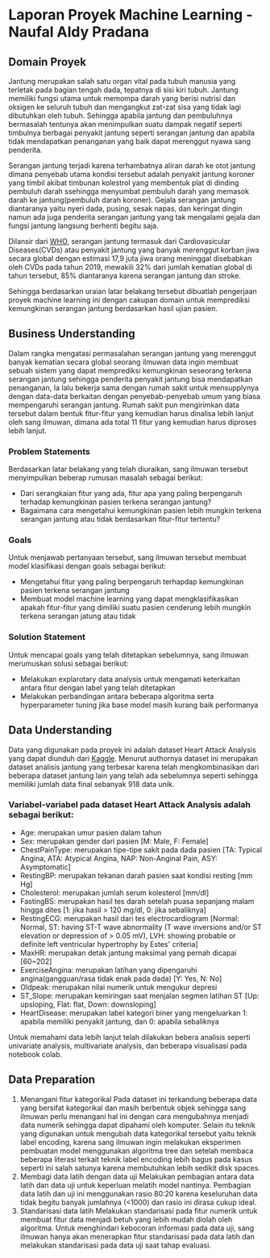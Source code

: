 # Laporan Proyek Machine Learning - Naufal Aldy Pradana

## Domain Proyek
Jantung merupakan salah satu organ vital pada tubuh manusia yang terletak pada bagian tengah dada, tepatnya di sisi kiri tubuh.  Jantung memiliki fungsi utama untuk memompa darah yang berisi nutrisi dan oksigen ke seluruh tubuh dan mengangkut zat-zat sisa yang tidak lagi dibutuhkan oleh tubuh.  Sehingga apabila jantung dan pembuluhnya bermasalah tentunya akan menimpulkan suatu dampak negatif seperti timbulnya berbagai penyakit jantung seperti serangan jantung dan apabila tidak mendapatkan penanganan yang baik dapat merenggut nyawa sang penderita.  

Serangan jantung terjadi karena terhambatnya aliran darah ke otot jantung dimana penyebab utama kondisi tersebut adalah penyakit jantung koroner yang timbil akibat timbunan kolestrol yang membentuk plat di dinding pembuluh darah ssehingga menyumbat pembuluh darah yang memasok darah ke jantung(pembuluh darah koroner).  Gejala serangan jantung diantaranya yaitu nyeri dada, pusing, sesak napas, dan keringat dingin namun ada juga penderita serangan jantung yang tak mengalami gejala dan fungsi jantung langsung berhenti begitu saja.

Dilansir dari [WHO](https://www.who.int/en/news-room/fact-sheets/detail/cardiovascular-diseases-(cvds)), serangan jantung termasuk dari Cardiovasicular Diseases(CVDs) atau penyakit jantung yang banyak merenggut korban jiwa secara global dengan estimasi 17,9 juta jiwa orang meninggal disebabkan oleh CVDs pada tahun 2019, mewakili 32% dari jumlah kematian global di tahun tersebut, 85% diantaranya karena serangan jantung dan stroke.

Sehingga berdasarkan uraian latar belakang tersebut dibuatlah pengerjaan proyek machine learning ini dengan cakupan domain untuk memprediksi kemungkinan serangan jantung berdasarkan hasil ujian pasien.

## Business Understanding
Dalam rangka mengatasi permasalahan serangan jantung yang merenggut banyak kematian secara global seorang ilmuwan data ingin membuat sebuah sistem yang dapat memprediksi kemungkinan seseorang terkena serangan jantung sehingga penderita penyakit jantung bisa mendapatkan penanganan, Ia lalu bekerja sama dengan rumah sakit untuk mensupplynya dengan data-data berkaitan dengan penyebab-penyebab umum yang biasa mempengaruhi serangan jantung.  Rumah sakit pun mengirimkan data tersebut dalam bentuk fitur-fitur yang kemudian harus dinalisa lebih lanjut oleh sang ilmuwan, dimana ada total 11 fitur yang kemudian harus diproses lebih lanjut.

### Problem Statements

Berdasarkan latar belakang yang telah diuraikan, sang ilmuwan tersebut menyimpulkan beberap rumusan masalah sebagai berikut:
- Dari serangkaian fitur yang ada, fitur apa yang paling berpengaruh terhadap kemungkinan pasien terkena serangan jantung?
- Bagaimana cara mengetahui kemungkinan pasien lebih mungkin terkena serangan jantung atau tidak berdasarkan fitur-fitur tertentu?

### Goals

Untuk menjawab pertanyaan tersebut, sang ilmuwan tersebut membuat model klasifikasi dengan goals sebagai berikut:
- Mengetahui fitur yang paling berpengaruh terhapdap kemungkinan pasien terkena serangan jantung
- Membuat model machine learning yang dapat mengklasifikasikan apakah fitur-fitur yang dimiliki suatu pasien cenderung lebih mungkin terkena serangan jatung atau tidak

### Solution Statement
Untuk mencapai goals yang telah ditetapkan sebelumnya, sang ilmuwan merumuskan solusi sebagai berikut:
- Melakukan explarotary data analysis untuk mengamati keterkaitan antara fitur dengan label yang telah ditetapkan
- Melakukan perbandingan antara beberapa algoritma serta hyperparameter tuning jika base model masih kurang baik performanya

## Data Understanding
Data yang digunakan pada proyek ini adalah dataset Heart Attack Analysis yang dapat diunduh dari [Kaggle](https://www.kaggle.com/fedesoriano/heart-failure-prediction).  Menurut authornya dataset ini merupakan dataset analisis jantung yang terbesar karena telah mengkombinasikan dari beberapa dataset jantung lain yang telah ada sebelumnya seperti sehingga memiliki jumlah data final sebanyak 918 data unik.

### Variabel-variabel pada dataset Heart Attack Analysis adalah sebagai berikut:
- Age: merupakan umur pasien dalam tahun
- Sex: merupakan gender dari pasien [M: Male, F: Female]
- ChestPainType: merupakan tipe-tipe sakit pada dada pasien [TA: Typical Angina, ATA: Atypical Angina, NAP: Non-Anginal Pain, ASY: Asymptomatic]
- RestingBP: merupakan tekanan darah pasien saat kondisi resting [mm Hg]
- Cholesterol: merupakan jumlah serum kolesterol [mm/dl]
- FastingBS: merupakan hasil tes darah setelah puasa sepanjang malam hingga dites [1: jika hasil > 120 mg/dl, 0: jika sebaliknya]
- RestingECG: merupakan hasil dari tes electrocardiogram  [Normal: Normal, ST: having ST-T wave abnormality (T wave inversions and/or ST elevation or depression of > 0.05 mV), LVH: showing probable or definite left ventricular hypertrophy by Estes' criteria]
- MaxHR: merupakan detak jantung maksimal yang pernah dicapai [60~202]
- ExerciseAngina: merupakan latihan yang dipengaruhi angina(gangguan/rasa tidak enak pada dada) [Y: Yes, N: No]
- Oldpeak: merupakan nilai numerik untuk mengukur depresi
- ST_Slope: merupakan kemiringan saat menjalan segmen latihan ST [Up: upsloping, Flat: flat, Down: downsloping]
- HeartDisease: merupakan label kategori biner yang mengeluarkan 1: apabila memiliki penyakit jantung, dan 0: apabila sebaliknya

Untuk memahami data lebih lanjut telah dilakukan bebera analisis seperti univariate analysis, multivariate analysis, dan beberapa visualisasi pada notebook colab.

## Data Preparation
1. Menangani fitur kategorikal
Pada dataset ini terkandung beberapa data yang bersifat kategorikal dan masih berbentuk objek sehingga sang ilmuwan perlu menangani hal ini dengan cara mengubahnya menjadi data numerik sehingga dapat dipahami oleh komputer.  Selain itu teknik yang digunakan untuk mengubah data kategorikal tersebut yaitu teknik label encoding, karena sang ilmuwan ingin melakukan eksperimen pembuatan model menggunakan algoritma tree dan setelah membaca beberapa literasi terkait teknik label encoding lebih bagus pada kasus seperti ini salah satunya karena membutuhkan lebih sedikit disk spaces.
2. Membagi data latih dengan data uji
Melakukan pembagian antara data latih dan data uji untuk keperluan melatih model nantinya.  Pembagian data latih dan uji ini menggunakan rasio 80:20 karena keseluruhan data tidak begitu banyak jumlahnya (<1000) dan rasio ini dirasa cukup ideal.
3. Standarisasi data latih
Melakukan standarisasi pada fitur numerik untuk membuat fitur data menjadi betuh yang lebih mudah diolah oleh algoritma.  Untuk menghindari kebocoran informasi pada data uji, sang ilmuwan hanya akan menerapkan fitur standarisasi pada data latih dan melakukan standarisasi pada data uji saat tahap evaluasi.
